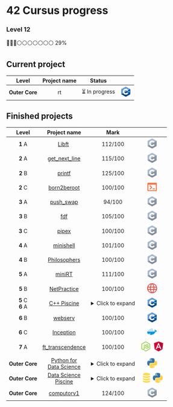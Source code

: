 <h1>42 Cursus progress</h1>

<!--
[![jvacaris's 42 stats](https://badge42.vercel.app/api/v2/cl1kwsj9a001109jum5dnxntc/stats?cursusId=21&coalitionId=64)](https://www.42network.org/42-schools/)
-->
<h3>Level 12</h3>
🔵🔵🔵⚪️⚪️⚪️⚪️⚪️⚪️⚪️ 29%

<h2>Current project</h2>

| Level | Project name | Status |   |
|:-----:|:------------:|:------:|:-:|
| **Outer Core** | rt | ⏳ In progress | <img src="https://github.com/vscode-icons/vscode-icons/blob/master/icons/file_type_cpp3.svg" width="30" height="30"> |

<h2>Finished projects</h2>


| Level | Project name | Mark |   |
|:-----:|:-------------:|:----:|:-:|
| **1** A | [Libft](https://github.com/JorgeVB20007/42.libft) | 112/100 | <a href ="https://github.com/search?q=user%3AJorgeVB20007++language%3AC&type=repositories"><img src="https://github.com/vscode-icons/vscode-icons/blob/master/icons/file_type_c3.svg" width="30" height="30">
| **2** A | [get_next_line](https://github.com/JorgeVB20007/42.get_next_line) | 115/100 | <a href ="https://github.com/search?q=user%3AJorgeVB20007++language%3AC&type=repositories"><img src="https://github.com/vscode-icons/vscode-icons/blob/master/icons/file_type_c3.svg" width="30" height="30">
| **2** B | [printf](https://github.com/JorgeVB20007/42.printf) | 125/100 | <a href ="https://github.com/search?q=user%3AJorgeVB20007++language%3AC&type=repositories"><img src="https://github.com/vscode-icons/vscode-icons/blob/master/icons/file_type_c3.svg" width="30" height="30">
| **2** C | [born2beroot](#) | 100/100 | <a href ="#"><img src="https://github.com/PKief/vscode-material-icon-theme/blob/main/icons/console.svg" width="30" height="30">
| **3** A | [push_swap](https://github.com/JorgeVB20007/42.push_swap) | 94/100 | <a href ="https://github.com/search?q=user%3AJorgeVB20007++language%3AC&type=repositories"><img src="https://github.com/vscode-icons/vscode-icons/blob/master/icons/file_type_c3.svg" width="30" height="30">
| **3** B | [fdf](https://github.com/JorgeVB20007/42.fdf) | 105/100 | <a href ="https://github.com/search?q=user%3AJorgeVB20007++language%3AC&type=repositories"><img src="https://github.com/vscode-icons/vscode-icons/blob/master/icons/file_type_c3.svg" width="30" height="30">
| **3** C | [pipex](https://github.com/JorgeVB20007/42.pipex) | 100/100 | <a href ="https://github.com/search?q=user%3AJorgeVB20007++language%3AC&type=repositories"><img src="https://github.com/vscode-icons/vscode-icons/blob/master/icons/file_type_c3.svg" width="30" height="30">
| **4** A | [minishell](https://github.com/JorgeVB20007/minishell) | 101/100 | <a href ="https://github.com/search?q=user%3AJorgeVB20007++language%3AC&type=repositories"><img src="https://github.com/vscode-icons/vscode-icons/blob/master/icons/file_type_c3.svg" width="30" height="30">
| **4** B | [Philosophers](https://github.com/JorgeVB20007/philosophers) | 100/100 | <a href ="https://github.com/search?q=user%3AJorgeVB20007++language%3AC&type=repositories"><img src="https://github.com/vscode-icons/vscode-icons/blob/master/icons/file_type_c3.svg" width="30" height="30">
| **5** A | [miniRT](https://github.com/JorgeVB20007/miniRT) | 111/100 | <a href ="https://github.com/search?q=user%3AJorgeVB20007++language%3AC&type=repositories"><img src="https://github.com/vscode-icons/vscode-icons/blob/master/icons/file_type_c3.svg" width="30" height="30">
| **5** B | [NetPractice](#) | 100/100 | <img src="https://github.com/PKief/vscode-material-icon-theme/blob/main/icons/http.svg" width="30" height="30">
| **5** C<br>**6** A | [C++ Piscine](https://github.com/JorgeVB20007/42.CPP_Piscine) | <details><summary>Click to expand</summary><h2>5 C</h2>[C++ Module 00](https://github.com/JorgeVB20007/42.CPP_Piscine/tree/master/cpp00)<br>100/100<br><br>[C++ Module 01](https://github.com/JorgeVB20007/42.CPP_Piscine/tree/master/cpp01)<br>100/100<br><br>[C++ Module 02](https://github.com/JorgeVB20007/42.CPP_Piscine/tree/master/cpp02)<br>100/100<br><br>[C++ Module 03](https://github.com/JorgeVB20007/42.CPP_Piscine/tree/master/cpp03)<br>90/100<br><br>[C++ Module 04](https://github.com/JorgeVB20007/42.CPP_Piscine/tree/master/cpp04)<br>100/100<br><h2>6 A</h2>[C++ Module 05](https://github.com/JorgeVB20007/42.CPP_Piscine/tree/master/cpp05)<br>100/100<br><br>[C++ Module 06](https://github.com/JorgeVB20007/42.CPP_Piscine/tree/master/cpp06)<br>100/100<br><br>[C++ Module 07](https://github.com/JorgeVB20007/42.CPP_Piscine/tree/master/cpp07)<br>100/100<br><br>[C++ Module 08](https://github.com/JorgeVB20007/42.CPP_Piscine/tree/master/cpp08)<br>100/100<br><br>[C++ Module 09](https://github.com/JorgeVB20007/42.CPP_Piscine/tree/master/cpp09)<br>93/100 <a href ="https://github.com/JorgeVB20007/42.CPP_Piscine/tree/master/cpp09"><img src="https://cdn.intra.42.fr/achievement/image/113/PRO015.svg" width="16" height="16"><br><br></details> | <a href ="https://github.com/search?q=user%3AJorgeVB20007++language%3AC%2B%2B+&type=repositories"><img src="https://github.com/vscode-icons/vscode-icons/blob/master/icons/file_type_cpp3.svg" width="30" height="30">
| **6** B | [webserv](https://github.com/eM4dri/42_webserv/) | 100/100 | <a href ="https://github.com/search?q=user%3AJorgeVB20007++language%3AC%2B%2B+&type=repositories"><img src="https://github.com/vscode-icons/vscode-icons/blob/master/icons/file_type_cpp3.svg" width="30" height="30">
| **6** C | [Inception](#) | 100/100 | <img src="https://github.com/vscode-icons/vscode-icons/blob/master/icons/file_type_docker2.svg" width="30" height="30">
| **7** A | [ft_transcendence](#) | 100/100 | <img src="https://github.com/vscode-icons/vscode-icons/blob/master/icons/file_type_node.svg" width="30" height="30"> <img src="https://github.com/vscode-icons/vscode-icons/blob/master/icons/file_type_angular.svg" width="30" height="30">
| | 
| **Outer Core** | [Python for<br>Data Science](https://github.com/JorgeVB20007/Python_Piscine) | <details><summary>Click to expand</summary><br>[0 - Starting](https://github.com/JorgeVB20007/Python_Piscine/tree/master/Module00)<br>65/100<br><br>[1 - Array](https://github.com/JorgeVB20007/Python_Piscine/tree/master/Module01)<br>100/100<br><br>[2 - DataTable](https://github.com/JorgeVB20007/Python_Piscine/tree/master/Module02)<br>100/100<br><br>[3 - OOP](https://github.com/JorgeVB20007/Python_Piscine/tree/master/Module03)<br>100/100<br><br>[4 - Dod](https://github.com/JorgeVB20007/Python_Piscine/tree/master/Module04)<br>100/100<br><br></details> | <a href ="https://github.com/search?q=user%3AJorgeVB20007++language%3AC%2B%2B+&type=repositories"><img src="https://github.com/vscode-icons/vscode-icons/blob/master/icons/file_type_python.svg" width="30" height="30">
| **Outer Core** | [Data Science<br>Piscine](https://github.com/JorgeVB20007/DataScience_Piscine) | <details><summary>Click to expand</summary><br>[Data Science 0](https://github.com/JorgeVB20007/DataScience_Piscine/tree/master/ds0)<br>100/100<br><br>[Data Science 1](https://github.com/JorgeVB20007/DataScience_Piscine/tree/master/ds1)<br>100/100<br><br>[Data Science 2](https://github.com/JorgeVB20007/DataScience_Piscine/tree/master/ds2)<br>100/100<br><br></details> | <a href ="https://github.com/search?q=user%3AJorgeVB20007++language%3AC%2B%2B+&type=repositories"><img src="https://github.com/vscode-icons/vscode-icons/blob/master/icons/file_type_sql.svg" width="30" height="30"><img src="https://github.com/vscode-icons/vscode-icons/blob/master/icons/file_type_python.svg" width="30" height="30">
| **Outer Core** | [computorv1](https://github.com/JorgeVB20007/computorv1) | 124/100 | <a href ="https://github.com/search?q=user%3AJorgeVB20007++language%3AC&type=repositories"><img src="https://github.com/vscode-icons/vscode-icons/blob/master/icons/file_type_c3.svg" width="30" height="30">



<!--
| Level | Project name | Mark |   |
|:-----:|:-------------|:----:|:-:|
| **1** A | [Libft](https://github.com/JorgeVB20007/42.libft) | [![jvacaris's 42 Libft Score: 112/100](https://badge42.vercel.app/api/v2/cl1kwsj9a001109jum5dnxntc/project/2175196)](https://github.com/JorgeVB20007/42.libft) | <a href ="https://github.com/search?q=user%3AJorgeVB20007++language%3AC&type=repositories"><img src="https://github.com/vscode-icons/vscode-icons/blob/master/icons/file_type_c3.svg" width="30" height="30">
| **2** A | [get_next_line](https://github.com/JorgeVB20007/42.get_next_line) | [![jvacaris's 42 get_next_line Score: 115/100](https://badge42.vercel.app/api/v2/cl1kwsj9a001109jum5dnxntc/project/2193409)](https://github.com/JorgeVB20007/42.get_next_line) | <a href ="https://github.com/search?q=user%3AJorgeVB20007++language%3AC&type=repositories"><img src="https://github.com/vscode-icons/vscode-icons/blob/master/icons/file_type_c3.svg" width="30" height="30">
| **2** B | [printf](https://github.com/JorgeVB20007/42.printf) | [![jvacaris's 42 ft_printf Score: 125/100](https://badge42.vercel.app/api/v2/cl1kwsj9a001109jum5dnxntc/project/2223253)](https://github.com/JorgeVB20007/42.printf) | <a href ="https://github.com/search?q=user%3AJorgeVB20007++language%3AC&type=repositories"><img src="https://github.com/vscode-icons/vscode-icons/blob/master/icons/file_type_c3.svg" width="30" height="30">
| **2** C | [born2beroot](#) | [![jvacaris's 42 Born2beroot Score: 100/100](https://badge42.vercel.app/api/v2/cl1kwsj9a001109jum5dnxntc/project/2266901)](#) | <a href ="#"><img src="https://github.com/PKief/vscode-material-icon-theme/blob/main/icons/console.svg" width="30" height="30">
| **3** A | [push_swap](https://github.com/JorgeVB20007/42.push_swap) | [![jvacaris's 42 push_swap Score: 94/100](https://badge42.vercel.app/api/v2/cl1kwsj9a001109jum5dnxntc/project/2304466)](https://github.com/JorgeVB20007/42.push_swap) | <a href ="https://github.com/search?q=user%3AJorgeVB20007++language%3AC&type=repositories"><img src="https://github.com/vscode-icons/vscode-icons/blob/master/icons/file_type_c3.svg" width="30" height="30">
| **3** B | [fdf](https://github.com/JorgeVB20007/42.fdf) | [![jvacaris's 42 FdF Score: 105/100](https://badge42.vercel.app/api/v2/cl1kwsj9a001109jum5dnxntc/project/2343093)](https://github.com/JorgeVB20007/42.fdf) | <a href ="https://github.com/search?q=user%3AJorgeVB20007++language%3AC&type=repositories"><img src="https://github.com/vscode-icons/vscode-icons/blob/master/icons/file_type_c3.svg" width="30" height="30">
| **3** C | [pipex](https://github.com/JorgeVB20007/42.pipex) | [![jvacaris's 42 pipex Score: 100/100](https://badge42.vercel.app/api/v2/cl1kwsj9a001109jum5dnxntc/project/2357048)](https://github.com/JorgeVB20007/42.pipex) | <a href ="https://github.com/search?q=user%3AJorgeVB20007++language%3AC&type=repositories"><img src="https://github.com/vscode-icons/vscode-icons/blob/master/icons/file_type_c3.svg" width="30" height="30">
| **4** A | [minishell](https://github.com/JorgeVB20007/minishell) | [![jvacaris's 42 minishell Score: 101/100](https://badge42.vercel.app/api/v2/cl1kwsj9a001109jum5dnxntc/project/2377555)](https://github.com/JorgeVB20007/minishell) | <a href ="https://github.com/search?q=user%3AJorgeVB20007++language%3AC&type=repositories"><img src="https://github.com/vscode-icons/vscode-icons/blob/master/icons/file_type_c3.svg" width="30" height="30">
| **4** B | [Philosophers](https://github.com/JorgeVB20007/philosophers) | [![jvacaris's 42 Philosophers Score: 100/100](https://badge42.vercel.app/api/v2/cl1kwsj9a001109jum5dnxntc/project/2475421)](https://github.com/JaeSeoKim/badge42) | <a href ="https://github.com/search?q=user%3AJorgeVB20007++language%3AC&type=repositories"><img src="https://github.com/vscode-icons/vscode-icons/blob/master/icons/file_type_c3.svg" width="30" height="30">
| **5** A | [miniRT](https://github.com/JorgeVB20007/miniRT) | [![jvacaris's 42 miniRT Score: 111/100](https://badge42.vercel.app/api/v2/cl1kwsj9a001109jum5dnxntc/project/2536174)](https://github.com/JaeSeoKim/badge42) | <a href ="https://github.com/search?q=user%3AJorgeVB20007++language%3AC&type=repositories"><img src="https://github.com/vscode-icons/vscode-icons/blob/master/icons/file_type_c3.svg" width="30" height="30">
| **5** B | [netpractice](#) | [![jvacaris's 42 netpractice Score: 100/100](https://badge42.vercel.app/api/v2/cl1kwsj9a001109jum5dnxntc/project/2578370)](#) | <img src="https://github.com/PKief/vscode-material-icon-theme/blob/main/icons/http.svg" width="30" height="30">
| **5** C<br>**6** A | [C++ Piscine](https://github.com/JorgeVB20007/42.CPP_Piscine) | <details><summary>Click to expand</summary><h2>5 C</h2>C++ Module 00<br>[![jvacaris's 42 CPP Module 00 Score: 100/100](https://badge42.vercel.app/api/v2/cl1kwsj9a001109jum5dnxntc/project/2587039)](https://github.com/JorgeVB20007/42.CPP_Piscine/tree/master/cpp00)<br><br>C++ Module 01<br>[![jvacaris's 42 CPP Module 01 Score: 100/100](https://badge42.vercel.app/api/v2/cl1kwsj9a001109jum5dnxntc/project/2615882)](https://github.com/JorgeVB20007/42.CPP_Piscine/tree/master/cpp01)<br><br>C++ Module 02<br>[![jvacaris's 42 CPP Module 02 Score: 100/100](https://badge42.vercel.app/api/v2/cl1kwsj9a001109jum5dnxntc/project/2767618)](https://github.com/JorgeVB20007/42.CPP_Piscine/tree/master/cpp02)<br><br>C++ Module 03<br>[![jvacaris's 42 CPP Module 03 Score: 90/100](https://badge42.vercel.app/api/v2/cl1kwsj9a001109jum5dnxntc/project/2790486)](https://github.com/JorgeVB20007/42.CPP_Piscine/tree/master/cpp03)<br><br>C++ Module 04<br>[![jvacaris's 42 CPP Module 04 Score: 100/100](https://badge42.vercel.app/api/v2/cl1kwsj9a001109jum5dnxntc/project/2811205)](https://github.com/JorgeVB20007/42.CPP_Piscine/tree/master/cpp04)<br><h2>6 A</h2>C++ Module 05<br>[![jvacaris's 42 CPP Module 05 Score: 100/100](https://badge42.vercel.app/api/v2/cl1kwsj9a001109jum5dnxntc/project/2871872)](https://github.com/JorgeVB20007/42.CPP_Piscine/tree/master/cpp05)<br><br>C++ Module 06<br>[![jvacaris's 42 CPP Module 06 \ Score: 100/100](https://badge42.vercel.app/api/v2/cl1kwsj9a001109jum5dnxntc/project/2938092)](https://github.com/JorgeVB20007/42.CPP_Piscine/tree/master/cpp06)<br><br>C++ Module 07<br>[![jvacaris's 42 CPP Module 07 \100/100](https://badge42.vercel.app/api/v2/cl1kwsj9a001109jum5dnxntc/project/2962181)](https://github.com/JorgeVB20007/42.CPP_Piscine/tree/master/cpp07)<br><br>C++ Module 08<br>[![jvacaris's 42 CPP Module 08 Score: 100/100](https://badge42.vercel.app/api/v2/cl1kwsj9a001109jum5dnxntc/project/2981758)](https://github.com/JorgeVB20007/42.CPP_Piscine/tree/master/cpp08)<br><br>C++ Module 09<br>[![jvacaris's 42 CPP Module 09 93/100](https://badge42.vercel.app/api/v2/cl1kwsj9a001109jum5dnxntc/project/3026596)](https://github.com/JorgeVB20007/42.CPP_Piscine/tree/master/cpp09) <a href ="https://github.com/JorgeVB20007/42.CPP_Piscine/tree/master/cpp09"><img src="https://cdn.intra.42.fr/achievement/image/113/PRO015.svg" width="28" height="28"></details> | <a href ="https://github.com/search?q=user%3AJorgeVB20007++language%3AC%2B%2B+&type=repositories"><img src="https://github.com/vscode-icons/vscode-icons/blob/master/icons/file_type_cpp3.svg" width="30" height="30">
| **6** B | [webserv](https://github.com/eM4dri/42_webserv/) | [![jvacaris's 42 webserv Score: 125/100](https://badge42.vercel.app/api/v2/cl1kwsj9a001109jum5dnxntc/project/3043496)](https://github.com/eM4dri/42_webserv/) | <a href ="https://github.com/search?q=user%3AJorgeVB20007++language%3AC%2B%2B+&type=repositories"><img src="https://github.com/vscode-icons/vscode-icons/blob/master/icons/file_type_cpp3.svg" width="30" height="30">
| **6** C | [Inception](#) | [![jvacaris's 42 Inception Score: 100/100](https://badge42.vercel.app/api/v2/cl1kwsj9a001109jum5dnxntc/project/3043496)](#) | <img src="https://github.com/vscode-icons/vscode-icons/blob/master/icons/file_type_docker2.svg" width="30" height="30">
| **7** A | [ft_transcendence](#) | [![jvacaris's 42 ft_transcendence Score: 100/100](https://badge42.vercel.app/api/v2/cl1kwsj9a001109jum5dnxntc/project/3043496)](#) | <img src="https://github.com/vscode-icons/vscode-icons/blob/master/icons/file_type_node.svg" width="30" height="30"> <img src="https://github.com/vscode-icons/vscode-icons/blob/master/icons/file_type_angular.svg" width="30" height="30">
-->
